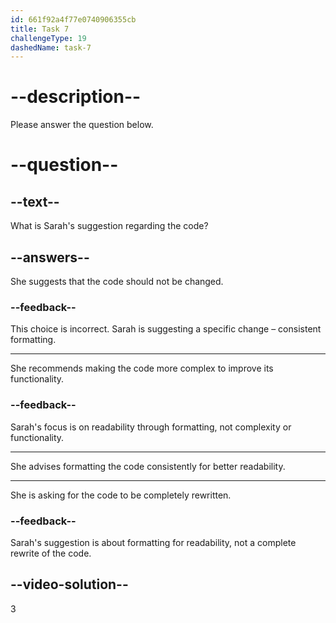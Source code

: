 ```yaml
---
id: 661f92a4f77e0740906355cb
title: Task 7
challengeType: 19
dashedName: task-7
---
```


<!--
AUDIO REFERENCE:
Sarah: I'd suggest that you format the code consistently. It'll be easier for everyone to read.
-->

# --description--

Please answer the question below.

# --question--

## --text--

What is Sarah's suggestion regarding the code?

## --answers--

She suggests that the code should not be changed.

### --feedback--

This choice is incorrect. Sarah is suggesting a specific change – consistent formatting.

---

She recommends making the code more complex to improve its functionality.

### --feedback--

Sarah's focus is on readability through formatting, not complexity or functionality.

---

She advises formatting the code consistently for better readability.

---

She is asking for the code to be completely rewritten.

### --feedback--

Sarah's suggestion is about formatting for readability, not a complete rewrite of the code.

## --video-solution--

3
